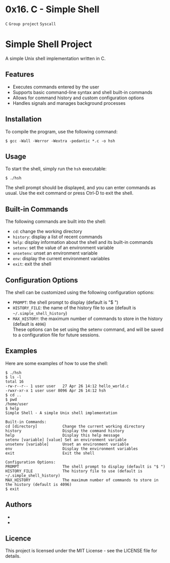 # 0x16. C - Simple Shell <br/>
`C`
`Group project`
`Syscall`

# Simple Shell Project

A simple Unix shell implementation written in C.

## Features
- Executes commands entered by the user
- Supports basic command-line syntax and shell built-in     commands
- Allows for command history and custom configuration options
- Handles signals and manages background processes

## Installation

To compile the program, use the following command:

`$ gcc -Wall -Werror -Wextra -pedantic *.c -o hsh`

## Usage
To start the shell, simply run the `hsh` executable:

`$ ./hsh`

The shell prompt should be displayed, and you can enter commands as usual. Use the exit command or press Ctrl-D to exit the shell.

## Built-in Commands
The following commands are built into the shell:

- `cd`: change the working directory
- `history`: display a list of recent commands
- `help`: display information about the shell and its built-in commands
- `setenv`: set the value of an environment variable
- `unsetenv`: unset an environment variable
- `env`: display the current environment variables
- `exit`: exit the shell

## Configuration Options
The shell can be customized using the following configuration options:

- `PROMPT`: the shell prompt to display (default is "$ ")
- `HISTORY_FILE`: the name of the history file to use (default is `~/.simple_shell_history`)
- `MAX_HISTORY`: the maximum number of commands to store in the history (default is `4096`)</br>
These options can be set using the setenv command, and will be saved to a configuration file for future sessions.

## Examples
Here are some examples of how to use the shell:

```
$ ./hsh
$ ls -l
total 16
-rw-r--r-- 1 user user   27 Apr 26 14:12 hello_world.c
-rwxr-xr-x 1 user user 8096 Apr 26 14:12 hsh
$ cd ..
$ pwd
/home/user
$ help
Simple Shell - A simple Unix shell implementation

Built-in Commands:
cd [directory]           Change the current working directory
history                  Display the command history
help                     Display this help message
setenv [variable] [value] Set an environment variable
unsetenv [variable]      Unset an environment variable
env                      Display the environment variables
exit                     Exit the shell

Configuration Options:
PROMPT                   The shell prompt to display (default is "$ ")
HISTORY_FILE             The history file to use (default is ~/.simple_shell_history)
MAX_HISTORY              The maximum number of commands to store in the history (default is 4096)
$ exit

```

## Authors
- 
- 

## Licence
This project is licensed under the MIT License - see the LICENSE file for details.